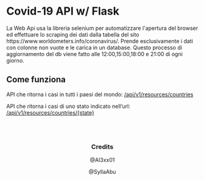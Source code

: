 <h1>Covid-19 API w/ Flask</h1>
<p>La Web Api usa la libreria selenium per automatizzare l'apertura del browser ed effettuare lo scraping dei dati dalla tabella del sito https://www.worldometers.info/coronavirus/.
Prende esclusivamente i dati con colonne non vuote e le carica in un database. 
Questo processo di aggiornamento del db viene fatto alle 12:00,15:00,18:00 e 21:00 di ogni giorno.</p>

<h2>Come funziona</h2>
<p>API che ritorna i casi in tutti i paesi del mondo: <a href="http://80.211.145.147/api/v1/resources/countries">/api/v1/resources/countries</a></p>
<p>API che ritorna i casi di uno stato indicato nell’url: 
<a href="http://80.211.145.147/api/v1/resources/countries">/api/v1/resources/countries/{state}</a></p>

</br></br>

<h3 align="center">Credits</h3>
<p align="center">
@Al3xx01
</p>
<p align="center">
@SyllaAbu
</p>
